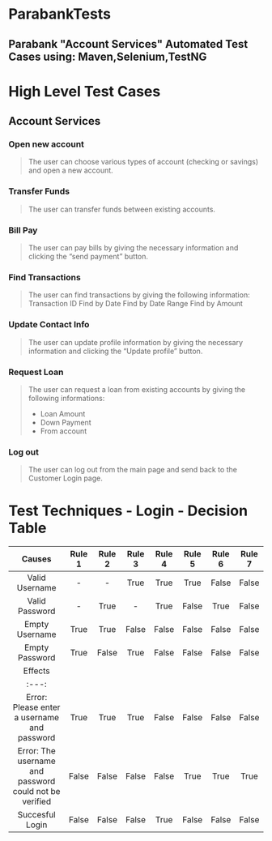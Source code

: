 #   ParabankTests
##  Parabank "Account Services" Automated Test Cases using: Maven,Selenium,TestNG

#	High Level Test Cases
##	Account Services
### Open new account
>   The user can choose various types of account (checking or savings) and open a new account. 
### Transfer Funds
>	The user can transfer funds between existing accounts.
### Bill Pay
>   The user can pay bills by giving the necessary information and clicking the “send payment” button.
### Find Transactions
>  	The user can find transactions by giving the following information:
>  	Transaction ID
>  	Find by Date
>  	Find by Date Range
>  	Find by Amount
### Update Contact Info
>  	The user can update profile information by giving the necessary information and clicking the “Update profile” button.
### Request Loan
>  	The user can request a loan from existing accounts by giving the following informations:
>   -	Loan Amount
>   -	Down Payment
>   -	From account
### Log out
>  	The user can log out from the main page and send back to the Customer Login page.
    
#   Test Techniques - Login - Decision Table

|Causes|Rule 1|Rule 2|Rule 3|Rule 4|Rule 5|Rule 6|Rule 7|
|:---:|:---:|:---:|:---:|:---:|:---:|:---:|:---:|
|Valid Username|-|-|True|True|True|False|False|
|Valid Password|-|True|-|True|False|True|False|
|Empty Username|True|True|False|False|False|False|False|
|Empty Password|True|False|True|False|False|False|False|
|Effects|
|:---:|
|Error: Please enter a username and password|True|True|True|False|False|False|False|
|Error: The username and password could not be verified|False|False|False|False|True|True|True|
|Succesful Login|False|False|False|True|False|False|False|

